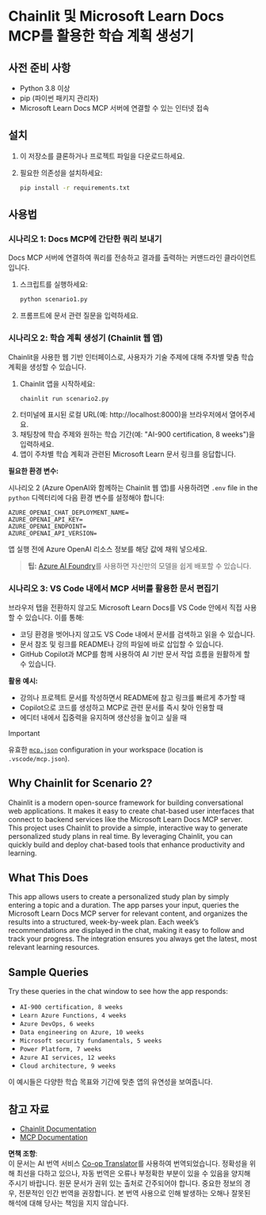 <!--
CO_OP_TRANSLATOR_METADATA:
{
  "original_hash": "a05fb941810e539147fec53aaadbb6fd",
  "translation_date": "2025-06-21T14:27:54+00:00",
  "source_file": "09-CaseStudy/docs-mcp/solution/python/README.md",
  "language_code": "ko"
}
-->
# Chainlit 및 Microsoft Learn Docs MCP를 활용한 학습 계획 생성기

## 사전 준비 사항

- Python 3.8 이상
- pip (파이썬 패키지 관리자)
- Microsoft Learn Docs MCP 서버에 연결할 수 있는 인터넷 접속

## 설치

1. 이 저장소를 클론하거나 프로젝트 파일을 다운로드하세요.
2. 필요한 의존성을 설치하세요:

   ```bash
   pip install -r requirements.txt
   ```

## 사용법

### 시나리오 1: Docs MCP에 간단한 쿼리 보내기
Docs MCP 서버에 연결하여 쿼리를 전송하고 결과를 출력하는 커맨드라인 클라이언트입니다.

1. 스크립트를 실행하세요:
   ```bash
   python scenario1.py
   ```
2. 프롬프트에 문서 관련 질문을 입력하세요.

### 시나리오 2: 학습 계획 생성기 (Chainlit 웹 앱)
Chainlit을 사용한 웹 기반 인터페이스로, 사용자가 기술 주제에 대해 주차별 맞춤 학습 계획을 생성할 수 있습니다.

1. Chainlit 앱을 시작하세요:
   ```bash
   chainlit run scenario2.py
   ```
2. 터미널에 표시된 로컬 URL(예: http://localhost:8000)을 브라우저에서 열어주세요.
3. 채팅창에 학습 주제와 원하는 학습 기간(예: "AI-900 certification, 8 weeks")을 입력하세요.
4. 앱이 주차별 학습 계획과 관련된 Microsoft Learn 문서 링크를 응답합니다.

**필요한 환경 변수:**

시나리오 2 (Azure OpenAI와 함께하는 Chainlit 웹 앱)를 사용하려면 `.env` file in the `python` 디렉터리에 다음 환경 변수를 설정해야 합니다:

```
AZURE_OPENAI_CHAT_DEPLOYMENT_NAME=
AZURE_OPENAI_API_KEY=
AZURE_OPENAI_ENDPOINT=
AZURE_OPENAI_API_VERSION=
```

앱 실행 전에 Azure OpenAI 리소스 정보를 해당 값에 채워 넣으세요.

> **팁:** [Azure AI Foundry](https://ai.azure.com/)를 사용하면 자신만의 모델을 쉽게 배포할 수 있습니다.

### 시나리오 3: VS Code 내에서 MCP 서버를 활용한 문서 편집기

브라우저 탭을 전환하지 않고도 Microsoft Learn Docs를 VS Code 안에서 직접 사용할 수 있습니다. 이를 통해:
- 코딩 환경을 벗어나지 않고도 VS Code 내에서 문서를 검색하고 읽을 수 있습니다.
- 문서 참조 및 링크를 README나 강의 파일에 바로 삽입할 수 있습니다.
- GitHub Copilot과 MCP를 함께 사용하여 AI 기반 문서 작업 흐름을 원활하게 할 수 있습니다.

**활용 예시:**
- 강의나 프로젝트 문서를 작성하면서 README에 참고 링크를 빠르게 추가할 때
- Copilot으로 코드를 생성하고 MCP로 관련 문서를 즉시 찾아 인용할 때
- 에디터 내에서 집중력을 유지하며 생산성을 높이고 싶을 때

> [!IMPORTANT]
> 유효한 [`mcp.json`](../../../../../../09-CaseStudy/docs-mcp/solution/scenario3/mcp.json) configuration in your workspace (location is `.vscode/mcp.json`).

## Why Chainlit for Scenario 2?

Chainlit is a modern open-source framework for building conversational web applications. It makes it easy to create chat-based user interfaces that connect to backend services like the Microsoft Learn Docs MCP server. This project uses Chainlit to provide a simple, interactive way to generate personalized study plans in real time. By leveraging Chainlit, you can quickly build and deploy chat-based tools that enhance productivity and learning.

## What This Does

This app allows users to create a personalized study plan by simply entering a topic and a duration. The app parses your input, queries the Microsoft Learn Docs MCP server for relevant content, and organizes the results into a structured, week-by-week plan. Each week’s recommendations are displayed in the chat, making it easy to follow and track your progress. The integration ensures you always get the latest, most relevant learning resources.

## Sample Queries

Try these queries in the chat window to see how the app responds:

- `AI-900 certification, 8 weeks`
- `Learn Azure Functions, 4 weeks`
- `Azure DevOps, 6 weeks`
- `Data engineering on Azure, 10 weeks`
- `Microsoft security fundamentals, 5 weeks`
- `Power Platform, 7 weeks`
- `Azure AI services, 12 weeks`
- `Cloud architecture, 9 weeks`

이 예시들은 다양한 학습 목표와 기간에 맞춘 앱의 유연성을 보여줍니다.

## 참고 자료

- [Chainlit Documentation](https://docs.chainlit.io/)
- [MCP Documentation](https://github.com/MicrosoftDocs/mcp)

**면책 조항**:  
이 문서는 AI 번역 서비스 [Co-op Translator](https://github.com/Azure/co-op-translator)를 사용하여 번역되었습니다. 정확성을 위해 최선을 다하고 있으나, 자동 번역은 오류나 부정확한 부분이 있을 수 있음을 양지해 주시기 바랍니다. 원문 문서가 권위 있는 출처로 간주되어야 합니다. 중요한 정보의 경우, 전문적인 인간 번역을 권장합니다. 본 번역 사용으로 인해 발생하는 오해나 잘못된 해석에 대해 당사는 책임을 지지 않습니다.